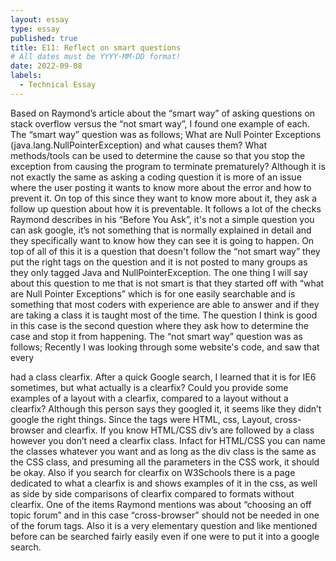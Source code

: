 ```yaml
---
layout: essay
type: essay
published: true
title: E11: Reflect on smart questions
# All dates must be YYYY-MM-DD format!
date: 2022-09-08
labels:
  - Technical Essay
---
```


Based on Raymond’s article about the “smart way” of asking questions on stack overflow versus the “not smart way”, I found one example of each. 
The “smart way” question was as follows; 
What are Null Pointer Exceptions (java.lang.NullPointerException) and what causes them? What methods/tools can be used to determine the cause so that you stop the exception from causing the program to terminate prematurely?
Although it is not exactly the same as asking a coding question it is more of an issue where the user posting it wants to know more about the error and how to prevent it. On top of this since they want to know more about it, they ask a follow up question about how it is preventable. It follows a lot of the checks Raymond describes in his “Before You Ask”, it's not a simple question you can ask google, it’s not something that is normally explained in detail and they specifically want to know how they can see it is going to happen. On top of all of this it is a question that doesn't follow the “not smart way” they put the right tags on the question and it is not posted to many groups as they only tagged Java and NullPointerException. The one thing I will say about this question to me that is not smart is that they started off with “what are Null Pointer Exceptions” which is for one easily searchable and is something that most coders with experience are able to answer and if they are taking a class it is taught most of the time. The question I think is good in this case is the second question where they ask how to determine the case and stop it from happening. 
The “not smart way” question was as follows;
Recently I was looking through some website's code, and saw that every <div> had a class clearfix. After a quick Google search, I learned that it is for IE6 sometimes, but what actually is a clearfix? Could you provide some examples of a layout with a clearfix, compared to a layout without a clearfix?
Although this person says they googled it, it seems like they didn’t google the right things. Since the tags were HTML, css, Layout, cross-browser and clearfix. If you know HTML/CSS div’s are followed by a class however you don’t need a clearfix class. Infact for HTML/CSS you can name the classes whatever you want and as long as the div class is the same as the CSS class, and presuming all the parameters in the CSS work, it should be okay. Also if you search for clearfix on W3Schools there is a page dedicated to what a clearfix is and shows examples of it in the css, as well as side by side comparisons of clearfix compared to formats without clearfix. One of the items Raymond mentions was about “choosing an off topic forum” and in this case “cross-browser” should not be needed in one of the forum tags. Also it is a very elementary question and like mentioned before can be searched fairly easily even if one were to put it into a google search. 
  
